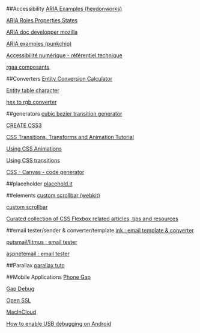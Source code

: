 ##Accessibility
[ARIA Examples (heydonworks)](http://heydonworks.com/practical_aria_examples/)

[ARIA Roles Properties States](http://oaa-accessibility.org/examples/)

[ARIA doc developper mozilla](https://developer.mozilla.org/en-US/docs/Web/Accessibility/ARIA)

[ARIA examples (punkchip)](http://wai-aria.punkchip.com/)

[Accessibilité numérique - référentiel technique](http://references.modernisation.gouv.fr/referentiel-technique-0#title-critre-1110-a-dans-chaque-formulaire-le-contrle-de-saisie-est-il-utilis-de-manire-pertinente-)

[rgaa composants](https://github.com/DISIC/rgaa_composants_javascript)

##Converters
[Entity Conversion Calculator](https://www.evotech.net/articles/testjsentities.html)

[Entity table character](http://dev.w3.org/html5/html-author/charref)

[hex to rgb converter](http://www.javascripter.net/faq/hextorgb.htm)

##generators
[cubic bezier transition generator](http://cubic-bezier.com/#.17,.67,.83,.67)

[CREATE CSS3](http://www.createcss3.com/)

[CSS Transitions, Transforms and Animation Tutorial](http://css3.bradshawenterprises.com/)

[Using CSS Animations](https://developer.mozilla.org/en-US/docs/Web/Guide/CSS/Using_CSS_animations)

[Using CSS transitions](https://developer.mozilla.org/en-US/docs/Web/Guide/CSS/Using_CSS_transitions)

[CSS - Canvas - code generator](http://html-generator.weebly.com/)

##placeholder
[placehold.it](http://placehold.it/)

##elements
[custom scrollbar (webkit)](https://css-tricks.com/custom-scrollbars-in-webkit/)

[custom scrollbar](http://codemug.com/html/custom-scrollbars-using-css/)

[Curated collection of CSS Flexbox related articles, tips and resources](http://cssflexbox.com/)


##email tester/sender & converter/template
[ink : email template & converter](http://zurb.com/ink/inliner.php)

[putsmail/litmus : email tester](https://putsmail.com/tests/new)

[aspnetemail : email tester](http://aspnetemail.com/)

##Parallax 
[parallax tuto](http://codepen.io/saransh/pen/BKJun)


##Mobile Applications
[Phone Gap](http://build.phonegap.com/)

[Gap Debug](https://www.genuitec.com/products/gapdebug/)

[Open SSL](https://www.openssl.org/)

[MacInCloud](http://www.macincloud.com/)

[How to enable USB debugging on Android](http://www.phonearena.com/news/How-to-enable-USB-debugging-on-Android_id53909)
